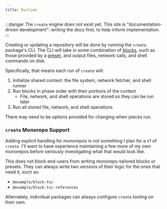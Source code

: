 ```yaml
---
title: Runtime
---
```


:::danger
The `create` engine does not exist yet.
This site is "documentation-driven development": writing the docs first, to help inform implementation.
:::

Creating or updating a repository will be done by running the `create` package's CLI.
The CLI will take in some combination of [blocks](../blocks/about), such as those provided by a [preset](../presets/about), and output files, network calls, and shell commands on disk.

Specifically, that means each run of `create` will:

1. Initialize shared context: the file system, network fetcher, and shell runner
2. Run blocks in phase order with their portions of the context
   - File, network, and shell operations are stored so they can be run later
3. Run all stored file, network, and shell operations

There may need to be options provided for changing when pieces run.

### `create` Monorepo Support

Adding explicit handling for monorepos is not something I plan for a v1 of `create`.
I'll want to have experience maintaining a few more of my own monorepos before seriously investigating what that would look like.

This does not block end-users from writing monorepo-tailored blocks or presets.
They can always write two versions of their logic for the ones that need it, such as:

- `@example/block-tsc`
- `@example/block-tsc-references`

Alternately, individual packages can always configure `create` tooling on their own.
